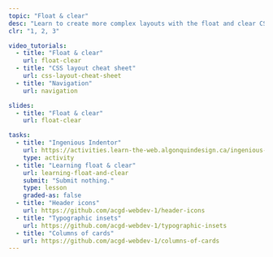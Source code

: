 ```yaml
---
topic: "Float & clear"
desc: "Learn to create more complex layouts with the float and clear CSS properties."
clr: "1, 2, 3"

video_tutorials:
  - title: "Float & clear"
    url: float-clear
  - title: "CSS layout cheat sheet"
    url: css-layout-cheat-sheet
  - title: "Navigation"
    url: navigation

slides:
  - title: "Float & clear"
    url: float-clear

tasks:
  - title: "Ingenious Indentor"
    url: https://activities.learn-the-web.algonquindesign.ca/ingenious-indentor/
    type: activity
  - title: "Learning float & clear"
    url: learning-float-and-clear
    submit: "Submit nothing."
    type: lesson
    graded-as: false
  - title: "Header icons"
    url: https://github.com/acgd-webdev-1/header-icons
  - title: "Typographic insets"
    url: https://github.com/acgd-webdev-1/typographic-insets
  - title: "Columns of cards"
    url: https://github.com/acgd-webdev-1/columns-of-cards
---
```

